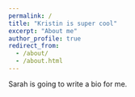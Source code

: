```yaml
---
permalink: /
title: "Kristin is super cool"
excerpt: "About me"
author_profile: true
redirect_from: 
  - /about/
  - /about.html
---
```


Sarah is going to write a bio for me.
